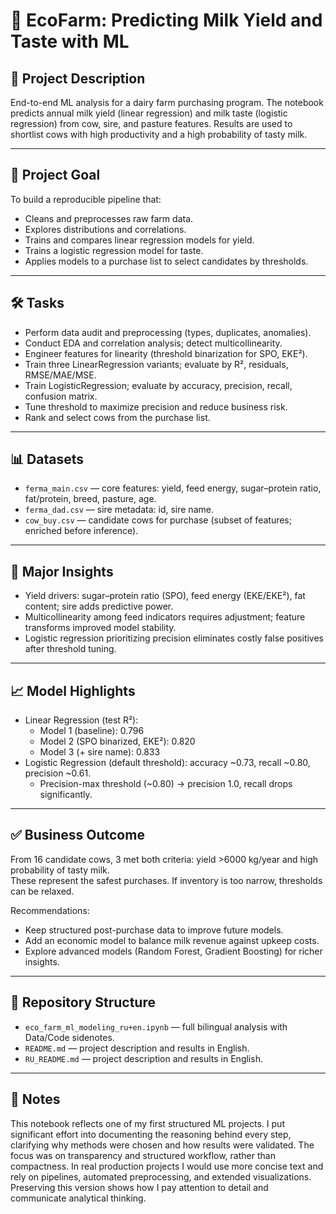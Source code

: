 # 🐄 EcoFarm: Predicting Milk Yield and Taste with ML

## 📖 Project Description
End-to-end ML analysis for a dairy farm purchasing program. The notebook predicts annual milk yield (linear regression) and milk taste (logistic regression) from cow, sire, and pasture features. Results are used to shortlist cows with high productivity and a high probability of tasty milk.

---

## 🎯 Project Goal
To build a reproducible pipeline that:
- Cleans and preprocesses raw farm data.  
- Explores distributions and correlations.  
- Trains and compares linear regression models for yield.  
- Trains a logistic regression model for taste.  
- Applies models to a purchase list to select candidates by thresholds.  

---

## 🛠️ Tasks
- Perform data audit and preprocessing (types, duplicates, anomalies).  
- Conduct EDA and correlation analysis; detect multicollinearity.  
- Engineer features for linearity (threshold binarization for SPO, EKE²).  
- Train three LinearRegression variants; evaluate by R², residuals, RMSE/MAE/MSE.  
- Train LogisticRegression; evaluate by accuracy, precision, recall, confusion matrix.  
- Tune threshold to maximize precision and reduce business risk.  
- Rank and select cows from the purchase list.  

---

## 📊 Datasets
- `ferma_main.csv` — core features: yield, feed energy, sugar–protein ratio, fat/protein, breed, pasture, age.  
- `ferma_dad.csv` — sire metadata: id, sire name.  
- `cow_buy.csv` — candidate cows for purchase (subset of features; enriched before inference).  

---

## 🔑 Major Insights
- Yield drivers: sugar–protein ratio (SPO), feed energy (EKE/EKE²), fat content; sire adds predictive power.  
- Multicollinearity among feed indicators requires adjustment; feature transforms improved model stability.  
- Logistic regression prioritizing precision eliminates costly false positives after threshold tuning.  

---

## 📈 Model Highlights
- Linear Regression (test R²):  
  - Model 1 (baseline): 0.796  
  - Model 2 (SPO binarized, EKE²): 0.820  
  - Model 3 (+ sire name): 0.833  
- Logistic Regression (default threshold): accuracy ~0.73, recall ~0.80, precision ~0.61.  
  - Precision-max threshold (~0.80) → precision 1.0, recall drops significantly.  

---

## ✅ Business Outcome
From 16 candidate cows, 3 met both criteria: yield >6000 kg/year and high probability of tasty milk.  
These represent the safest purchases. If inventory is too narrow, thresholds can be relaxed.  

Recommendations:
- Keep structured post-purchase data to improve future models.  
- Add an economic model to balance milk revenue against upkeep costs.  
- Explore advanced models (Random Forest, Gradient Boosting) for richer insights.  

---

## 📂 Repository Structure
- `eco_farm_ml_modeling_ru+en.ipynb` — full bilingual analysis with Data/Code sidenotes.   
- `README.md` — project description and results in English.
- `RU_README.md` — project description and results in English.  

---

## 📌 Notes
This notebook reflects one of my first structured ML projects. I put significant effort into documenting the reasoning behind every step, clarifying why methods were chosen and how results were validated. The focus was on transparency and structured workflow, rather than compactness. In real production projects I would use more concise text and rely on pipelines, automated preprocessing, and extended visualizations. Preserving this version shows how I pay attention to detail and communicate analytical thinking.
